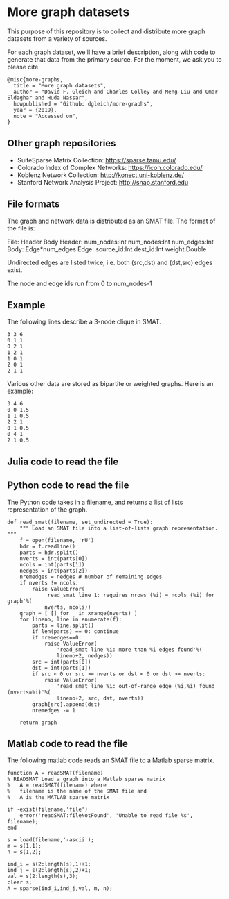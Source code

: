 # More graph datasets
This purpose of this repository is to collect and distribute more graph datasets from a variety of sources.

For each graph dataset, we'll have a brief description, along with code to generate that data from the primary source. For the moment, we ask you to please cite

    @misc{more-graphs,
      title = "More graph datasets",
      author = "David F. Gleich and Charles Colley and Meng Liu and Omar Eldaghar and Huda Nassar",
      howpublished = "Github: dgleich/more-graphs",
      year = {2019},
      note = "Accessed on",
    }      

## Other graph repositories
* SuiteSparse Matrix Collection: https://sparse.tamu.edu/
* Colorado Index of Complex Networks: https://icon.colorado.edu/
* Koblenz Network Collection: http://konect.uni-koblenz.de/
* Stanford Network Analysis Project: http://snap.stanford.edu

## File formats

The graph and network data is distributed as an SMAT file.  The format of the file is:

File: Header Body
Header: num_nodes:Int num_nodes:Int num_edges:Int
Body: Edge*num_edges
Edge: source_id:Int dest_id:Int weight:Double

Undirected edges are listed twice, i.e. both (src,dst) and (dst,src)
edges exist.

The node and edge ids run from 0 to num_nodes-1

Example
-------

The following lines describe a 3-node clique in SMAT.

    3 3 6
    0 1 1
    0 2 1
    1 2 1
    1 0 1
    2 0 1
    2 1 1

Various other data are stored as bipartite or weighted graphs. Here is an example:

    3 4 6
    0 0 1.5
    1 1 0.5
    2 2 1
    0 1 0.5
    0 4 1
    2 1 0.5
    
Julia code to read the file
---------------------------



Python code to read the file
----------------------------

The Python code takes in a filename, and returns a list of lists 
representation of the graph.


    def read_smat(filename, set_undirected = True):
        """ Load an SMAT file into a list-of-lists graph representation. """
        f = open(filename, 'rU')
        hdr = f.readline()
        parts = hdr.split()
        nverts = int(parts[0])
        ncols = int(parts[1])
        nedges = int(parts[2])
        nremedges = nedges # number of remaining edges
        if nverts != ncols:
            raise ValueError(
                'read_smat line 1: requires nrows (%i) = ncols (%i) for graph'%(
                nverts, ncols))
        graph = [ [] for _ in xrange(nverts) ]
        for lineno, line in enumerate(f):
            parts = line.split()
            if len(parts) == 0: continue
            if nremedges==0: 
                raise ValueError(
                    'read_smat line %i: more than %i edges found'%(
                    lineno+2, nedges))
            src = int(parts[0])
            dst = int(parts[1])
            if src < 0 or src >= nverts or dst < 0 or dst >= nverts:
                raise ValueError(
                    'read_smat line %i: out-of-range edge (%i,%i) found (nverts=%i)'%(
                    lineno+2, src, dst, nverts))
            graph[src].append(dst)
            nremedges -= 1
        
        return graph

Matlab code to read the file
----------------------------

The following matlab code reads an SMAT file to a Matlab sparse
matrix.

    function A = readSMAT(filename)
    % READSMAT Load a graph into a Matlab sparse matrix
    %   A = readSMAT(filename) where
    %   filename is the name of the SMAT file and
    %   A is the MATLAB sparse matrix

    if ~exist(filename,'file')
        error('readSMAT:fileNotFound', 'Unable to read file %s', filename);
    end

    s = load(filename,'-ascii');
    m = s(1,1);
    n = s(1,2);
    
    ind_i = s(2:length(s),1)+1;
    ind_j = s(2:length(s),2)+1;
    val = s(2:length(s),3);
    clear s;
    A = sparse(ind_i,ind_j,val, m, n);

